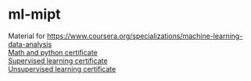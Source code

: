 # ml-mipt
Material for https://www.coursera.org/specializations/machine-learning-data-analysis <br>
[Math and python certificate](https://www.coursera.org/account/accomplishments/certificate/26KX4DFYXH7E) <br>
[Supervised learning certificate](https://www.coursera.org/account/accomplishments/certificate/QXSZCT63ALYY)<br>
[Unsupervised learning certificate](https://www.coursera.org/account/accomplishments/certificate/56TWKQZ2SGA2)
